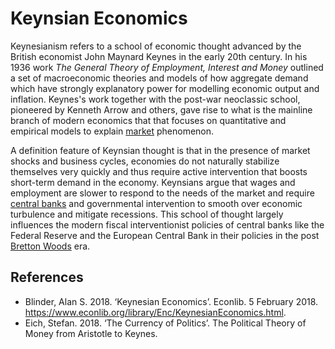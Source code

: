 # Keynsian Economics
Keynesianism refers to a school of economic thought advanced by the British economist John Maynard Keynes in the early 20th century. In his 1936 work *The General Theory of Employment, Interest and Money* outlined a set of macroeconomic theories and models of how aggregate demand which have strongly explanatory power for modelling economic output and inflation. Keynes's work together with the post-war neoclassic school, pioneered by Kenneth Arrow and others, gave rise to what is the mainline branch of modern economics that that focuses on quantitative and empirical models to explain [market](../market.md) phenomenon.

A definition feature of Keynsian thought is that in the presence of market shocks and business cycles, economies do not naturally stabilize themselves very quickly and thus require active intervention that boosts short-term demand in the economy. Keynsians argue that wages and employment are slower to respond to the needs of the market and require [central banks](../central-banks.md) and governmental intervention to smooth over economic turbulence and mitigate recessions. This school of thought largely influences the modern fiscal interventionist policies of central banks like the Federal Reserve and the European Central Bank in their policies in the post [Bretton Woods](../bretton-woods.md) era.

## References
* Blinder, Alan S. 2018. ‘Keynesian Economics’. Econlib. 5 February 2018. https://www.econlib.org/library/Enc/KeynesianEconomics.html.
* Eich, Stefan. 2018. ‘The Currency of Politics’. The Political Theory of Money from Aristotle to Keynes.